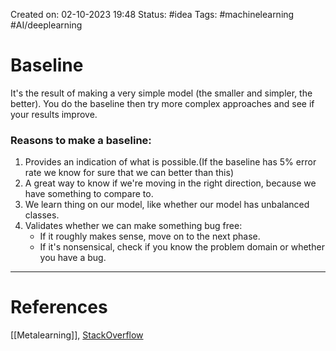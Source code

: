 Created on: 02-10-2023 19:48
Status: #idea
Tags: #machinelearning #AI/deeplearning 
# Baseline
It's the result of making a very simple model (the smaller and simpler, the better). You do the baseline then try more complex approaches and see if your results improve.
### Reasons to make a baseline:
1. Provides an indication of what is possible.(If the baseline has 5% error rate we know for sure that we can better than this)
2. A great way to know if we're moving in the right direction, because we have something to compare to.
3. We learn thing on our model, like whether our model has unbalanced classes.
4. Validates whether we can make something bug free:
	- If it roughly makes sense, move on to the next phase.
	- If it's nonsensical, check if you know the problem domain or whether you have a bug. 



-----------------
# References
[[Metalearning]], [StackOverflow](https://datascience.stackexchange.com/questions/30912/what-does-baseline-mean-in-the-context-of-machine-learning)